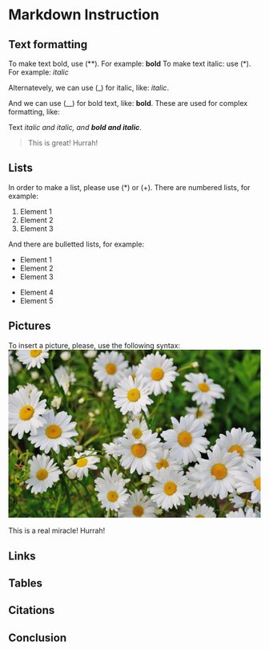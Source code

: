 # Markdown Instruction

## Text formatting

To make text bold, use (**). For example: **bold**
To make text italic: use (*). For example: *italic*

Alternatevely, we can use (_) for italic, like: _italic_. 

And we can use (__) for bold text, like: __bold__. These are used for complex formatting, like:

Text _italic and italic, and **bold and italic**_.

>This is great! Hurrah!

## Lists
In order to make a list, please use (*) or (+).
There are numbered lists, for example:
1. Element 1
1. Element 2
1. Element 3

And there are bulletted lists, for example:
* Element 1
* Element 2
* Element 3
+ Element 4
+ Element 5

## Pictures
To insert a picture, please, use the following syntax:
![Picture, flowers](unnamed-file-64.jpg)

This is a real miracle! Hurrah!

## Links

## Tables

## Citations

## Conclusion

